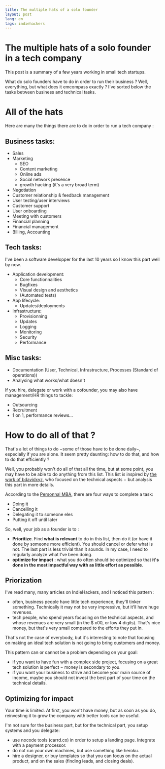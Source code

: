 ```yaml
---
title: The multiple hats of a solo founder
layout: post
lang: en
tags: indiehackers
---
```


# The multiple hats of a solo founder in a tech company

This post is a summary of a few years working in small tech startups.

What do solo founders have to do in order to run their business ? Well, everything, but what does it emcompass exactly ? I've sorted below the tasks between business and technical tasks.

# All of the hats

Here are many the things there are to do in order to run a tech company :
 
## Business tasks:

 - Sales
 - Marketing
     - SEO
     - Content marketing
     - Online ads
     - Social network presence
     - growth hacking (it's a very broad term)
 - Negotiation
 - Customer relationship & feedback management
 - User testing/user interviews
 - Customer support
 - User onboarding
 - Meeting with customers
 - Financial planning
 - Financial management
 - Billing, Accounting

## Tech tasks:

I've been a software developper for the last 10 years so I know this part well by now.

 - Application development:
    - Core functionnalities
    - Bugfixes
    - Visual design and aesthetics
    - (Automated tests)
 - App lifecycle:
    - Updates/deployments
 - Infrastructure:
    - Provisionning
    - Updates
    - Logging
    - Monitoring
    - Security
    - Performance

## Misc tasks:

 - Documentation (User, Technical, Infrastructure, Processes (Standard of operations))
 - Analysing what works/what doesn't 

If you hire, delegate or work with a cofounder, you may also have management/HR things to tackle:

 - Outsourcing
 - Recruitment
 - 1 on 1, performance reviews…

# How to do all of that ?

That's a lot of things to do −some of those have to be done daily−, especially if you are alone. It seem pretty daunting: how to do that, and how to do that efficiently ?

Well, you probably won't do all of that all the time, but at some point, you may have to be able to do anything from this list. This list is inspired by [the work of bdavidxyz](http://bdavidxyz.com/blog/indie-hacker-meaning/), who focused on the technical aspects − but analysis this part in more details.

According to the [Personnal MBA](https://personalmba.com/4-methods-of-completion/), there are four ways to complete a task:

 - Doing it
 - Cancelling it
 - Delegating it to someone eles
 - Putting it off until later

So, well, your job as a founder is to :

 - **Prioritize**. Find **what is relevant** to do in this list, then do it (or have it done by someone more efficient). You should cancel or defer what is not. The last part is less trivial than it sounds. In my case, I need to regularly analyze what I've been doing.
 - **optimize for impact** : what you do often should be optimized so that **it's done in the most impactful way with as little effort as possible**.

## Priorization

I've read many, many articles on IndieHackers, and I noticed this pattern :

 - often, business people have little tech experience, they'll tinker something. Technically it may not be very impressive, but it'll have huge revenues.
 - tech people, who spend years focusing on the technical aspects, and whose revenues are very small (in the $ x00, or low 4 digits). That's nice money, but that's very small compared to the efforts they put in.

That's not the case of everybody, but it's interesting to note that focusing on making an ideal tech solution is not going to bring customers and money.

This pattern can or cannot be a problem depending on your goal:

 - if you want to have fun with a complex side project, focusing on a great tech solution is perfect − money is secondary to you.
 - if you want your business to strive and become your main source of income, maybe you should not invest the best part of your time on the technical details.

## Optimizing for impact

Your time is limited. At first, you won't have money, but as soon as you do, reinvesting it to grow the company with better tools can be useful.

I'm not sure for the business part, but for the technical part, you setup systems and you delegate:

 - use nocode tools (carrd.co) in order to setup a landing page. Integrate with a payment processor.
 - do not run your own machines, but use something like heroku.
 - hire a designer, or buy templates so that you can focus on the actual product, and on the sales (finding leads, and closing deals).